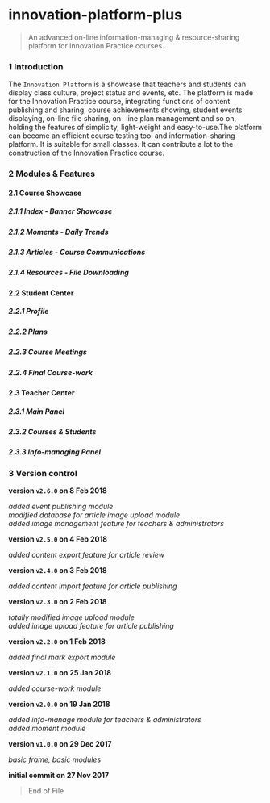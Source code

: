 # innovation-platform-plus

> An advanced on-line information-managing & resource-sharing platform for Innovation Practice courses.

### 1 Introduction

The `Innovation Platform` is a showcase that teachers and students can display class culture, project status and events, etc. The platform is made for the Innovation Practice course, integrating functions of content publishing and sharing, course achievements showing, student events displaying, on-line file sharing, on- line plan management and so on, holding the features of simplicity, light-weight and easy-to-use.The platform can become an efficient course testing tool and information-sharing platform. It is suitable for small classes. It can contribute a lot to the construction of the Innovation Practice course.

### 2 Modules & Features

#### 2.1 Course Showcase

##### 2.1.1 Index - Banner Showcase

##### 2.1.2 Moments - Daily Trends

##### 2.1.3 Articles - Course Communications

##### 2.1.4 Resources - File Downloading

#### 2.2 Student Center

##### 2.2.1 Profile

##### 2.2.2 Plans

##### 2.2.3 Course Meetings

##### 2.2.4 Final Course-work

#### 2.3 Teacher Center

##### 2.3.1 Main Panel

##### 2.3.2 Courses & Students

##### 2.3.3 Info-managing Panel

### 3 Version control

**version `v2.6.0` on 8 Feb 2018**

_added event publishing module_  
_modified database for article image upload module_  
_added image management feature for teachers & administrators_

**version `v2.5.0` on 4 Feb 2018**

_added content export feature for article review_

**version `v2.4.0` on 3 Feb 2018**

_added content import feature for article publishing_

**version `v2.3.0` on 2 Feb 2018**

_totally modified image upload module_  
_added image upload feature for article publishing_

**version `v2.2.0` on 1 Feb 2018**

_added final mark export module_

**version `v2.1.0` on 25 Jan 2018**

_added course-work module_

**version `v2.0.0` on 19 Jan 2018**

_added info-manage module for teachers & administrators_  
_added moment module_

**version `v1.0.0` on 29 Dec 2017**

_basic frame, basic modules_

**initial commit on 27 Nov 2017**  

> End of File
